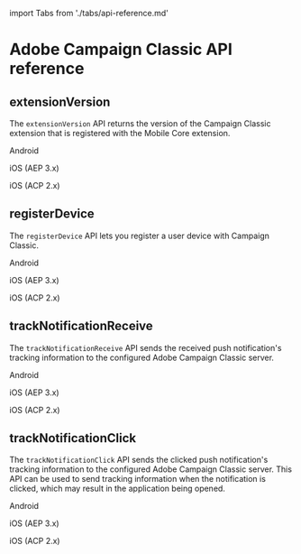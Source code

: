 import Tabs from './tabs/api-reference.md'

# Adobe Campaign Classic API reference

## extensionVersion

The `extensionVersion` API returns the version of the Campaign Classic extension that is registered with the Mobile Core extension.

<TabsBlock orientation="horizontal" slots="heading, content" repeat="3"/>

Android

<Tabs query="platform=android&api=extension-version"/>

iOS (AEP 3.x)

<Tabs query="platform=ios-aep&api=extension-version"/>

iOS (ACP 2.x)

<Tabs query="platform=ios-acp&api=extension-version"/>

## registerDevice

The `registerDevice` API lets you register a user device with Campaign Classic.

<TabsBlock orientation="horizontal" slots="heading, content" repeat="3"/>

Android

<Tabs query="platform=android&api=register-device"/>

iOS (AEP 3.x)

<Tabs query="platform=ios-aep&api=register-device"/>

iOS (ACP 2.x)

<Tabs query="platform=ios-acp&api=register-device"/>

## trackNotificationReceive

The `trackNotificationReceive` API sends the received push notification's tracking information to the configured Adobe Campaign Classic server.

<TabsBlock orientation="horizontal" slots="heading, content" repeat="3"/>

Android

<Tabs query="platform=android&api=track-notification-receive"/>

iOS (AEP 3.x)

<Tabs query="platform=ios-aep&api=track-notification-receive"/>

iOS (ACP 2.x)

<Tabs query="platform=ios-acp&api=track-notification-receive"/>

## trackNotificationClick

The `trackNotificationClick` API sends the clicked push notification's tracking information to the configured Adobe Campaign Classic server. This API can be used to send tracking information when the notification is clicked, which may result in the application being opened. 

<TabsBlock orientation="horizontal" slots="heading, content" repeat="3"/>

Android

<Tabs query="platform=android&api=track-notification-click"/>

iOS (AEP 3.x)

<Tabs query="platform=ios-aep&api=track-notification-click"/>

iOS (ACP 2.x)

<Tabs query="platform=ios-acp&api=track-notification-click"/>
